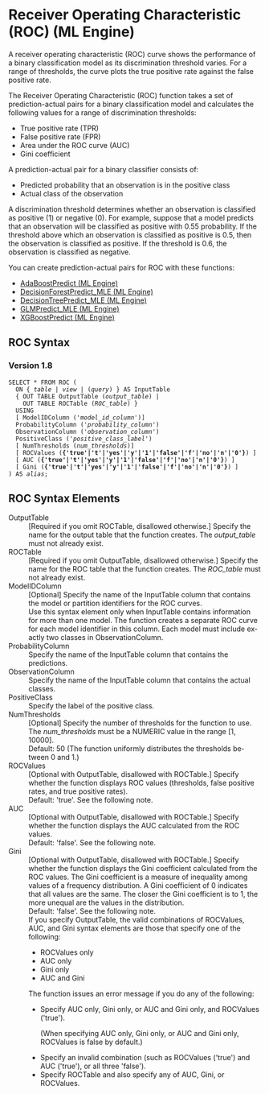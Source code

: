 <html><head></head><body><div class="nested0" aria-labelledby="ariaid-title1" topicindex="1" topicid="gbr1507740693525" id="gbr1507740693525"><h1 class="title topictitle1" id="ariaid-title1">Receiver Operating Characteristic (ROC) (ML Engine)</h1><div class="body conbody">
<p class="p">A receiver operating characteristic (ROC) curve shows the performance of a binary classification model as its discrimination threshold varies. For a range of thresholds, the curve plots the true positive rate against the false positive rate.</p><div class="p">The Receiver Operating Characteristic (ROC) function takes a set of prediction-actual pairs for a binary classification model and calculates the following values for a range of discrimination thresholds:
<ul class="ul" id="gbr1507740693525__ul_ewq_tkh_tx">
<li class="li">True positive rate (TPR)</li>
<li class="li">False positive rate (FPR)</li>
<li class="li">Area under the ROC curve (AUC)</li>
<li class="li">Gini coefficient</li></ul></div><div class="p">A prediction-actual pair for a binary classifier consists of:
<ul class="ul" id="gbr1507740693525__ul_jf3_smh_tx">
<li class="li">Predicted probability that an observation is in the positive class</li>
<li class="li">Actual class of the observation</li></ul></div>
<p class="p">A discrimination threshold determines whether an observation is classified as positive (1) or negative (0). For example, suppose that a model predicts that an observation will be classified as positive with 0.55 probability. If the threshold above which an observation is classified as positive is 0.5, then the observation is classified as positive. If the threshold is 0.6, the observation is classified as negative.</p><div class="p">You can create prediction-actual pairs for ROC with these functions:
<ul class="ul" id="gbr1507740693525__ul_m1q_5ph_xx">
<li class="li"><a href="jku1558470203716.md#dzb1507741498257">AdaBoostPredict (ML Engine)</a></li>
<li class="li"><a href="zif1541519521313.md#ohm1507917337702">DecisionForestPredict_MLE (ML Engine)</a></li>
<li class="li"><a href="hjh1541538691334.md#euz1507663208785">DecisionTreePredict_MLE (ML Engine)</a></li>
<li class="li"><a href="rgh1541529239182.md#xaz1507155725845">GLMPredict_MLE (ML Engine)</a></li>
<li class="li"><a href="jtv1543874390081.md#yuw1507743806357">XGBoostPredict (ML Engine)</a></li></ul></div></div><div class="topic reference nested1" aria-labelledby="ariaid-title2" topicindex="2" topicid="prm1507740880518" xml:lang="en-us" lang="en-us" id="prm1507740880518">
<h2 class="title topictitle2" id="ariaid-title2">ROC Syntax</h2><div class="body refbody"><div class="section" id="prm1507740880518__section_N10011_N1000E_N10001">
<h3 class="title sectiontitle">Version <span>1.8</span></h3><pre class="pre codeblock" xml:space="preserve"><code>SELECT * FROM ROC (
  <span>ON { <var class="keyword varname">table</var> | <var class="keyword varname">view</var> | (<var class="keyword varname">query</var>) }</span> AS InputTable
  { OUT TABLE OutputTable (<var class="keyword varname">output_table</var>) |
    OUT TABLE ROCTable (<var class="keyword varname">ROC_table</var>) }
  USING
  [ ModelIDColumn ('<var class="keyword varname">model_id_column</var>')]
  ProbabilityColumn ('<var class="keyword varname">probability_column</var>')
  ObservationColumn ('<var class="keyword varname">observation_column</var>')
  PositiveClass ('<var class="keyword varname">positive_class_label</var>')
  [ NumThresholds (<var class="keyword varname">num_thresholds</var>)]
  [ ROCValues (<span><b>{'true'|'t'|'yes'|'y'|'1'|'false'|'f'|'no'|'n'|'0'}</b></span>) ]
  [ AUC (<span><b>{'true'|'t'|'yes'|'y'|'1'|'false'|'f'|'no'|'n'|'0'}</b></span>) ]
  [ Gini (<span><b>{'true'|'t'|'yes'|'y'|'1'|'false'|'f'|'no'|'n'|'0'}</b></span>) ]
) AS <var class="keyword varname">alias</var>;</code></pre></div></div></div><div class="topic reference nested1" aria-labelledby="ariaid-title3" topicindex="3" topicid="axf1507740884605" xml:lang="en-us" lang="en-us" id="axf1507740884605">
<h2 class="title topictitle2" id="ariaid-title3">ROC Syntax Elements</h2><div class="body refbody"><div class="section" id="axf1507740884605__section_N10011_N1000E_N10001"><dl class="dl parml"><dt class="dt pt dlterm">OutputTable</dt><dd class="dd pd">[Required if you omit ROCTable, disallowed otherwise.] Specify the name for the output table that the function creates. The <var class="keyword varname">output_table</var> must not already exist.</dd><dt class="dt pt dlterm">ROCTable</dt><dd class="dd pd">[Required if you omit OutputTable, disallowed otherwise.] Specify the name for the ROC table that the function creates. The <var class="keyword varname">ROC_table</var> must not already exist.</dd><dt class="dt pt dlterm">ModelIDColumn</dt><dd class="dd pd">[Optional] Specify the name of the InputTable column that contains the model or partition identifiers for the ROC curves.</dd><dd class="dd pd ddexpand">Use this syntax element only when InputTable contains information for more than one model. The function creates a separate ROC curve for each model identifier in this column. Each model must include exactly two classes in ObservationColumn.</dd><dt class="dt pt dlterm">ProbabilityColumn</dt><dd class="dd pd">Specify the name of the InputTable column that contains the predictions.</dd><dt class="dt pt dlterm">ObservationColumn</dt><dd class="dd pd">Specify the name of the InputTable column that contains the actual classes.</dd><dt class="dt pt dlterm">PositiveClass</dt><dd class="dd pd">Specify the label of the positive class.</dd><dt class="dt pt dlterm">NumThresholds</dt><dd class="dd pd">[Optional] Specify the number of thresholds for the function to use. The <var class="keyword varname">num_thresholds</var> must be a NUMERIC value in the range [1, 10000].</dd><dd class="dd pd ddexpand">Default: 50 (The function uniformly distributes the thresholds between 0 and 1.)</dd><dt class="dt pt dlterm">ROCValues</dt><dd class="dd pd">[Optional with OutputTable, disallowed with ROCTable.] Specify whether the function displays ROC values (thresholds, false positive rates, and true positive rates).</dd><dd class="dd pd ddexpand">Default: 'true'. See the following note.</dd><dt class="dt pt dlterm">AUC</dt><dd class="dd pd">[Optional with OutputTable, disallowed with ROCTable.] Specify whether the function displays the AUC calculated from the ROC values.</dd><dd class="dd pd ddexpand">Default: 'false'. See the following note.</dd><dt class="dt pt dlterm">Gini</dt><dd class="dd pd">[Optional with OutputTable, disallowed with ROCTable.] Specify whether the function displays the Gini coefficient calculated from the ROC values. The Gini coefficient is a measure of inequality among values of a frequency distribution. A Gini coefficient of 0 indicates that all values are the same. The closer the Gini coefficient is to 1, the more unequal are the values in the distribution.</dd><dd class="dd pd ddexpand">Default: 'false'. See the following note.</dd><dd class="dd pd ddexpand">If you specify OutputTable, the valid combinations of ROCValues, AUC, and Gini syntax elements are those that specify one of the following:
<ul class="ul" id="axf1507740884605__ul_kr1_sxr_wx">
<li class="li">ROCValues only</li>
<li class="li">AUC only</li>
<li class="li">Gini only</li>
<li class="li">AUC and Gini</li></ul></dd><dd class="dd pd ddexpand">The function issues an error message if you do any of the following:
<ul class="ul" id="axf1507740884605__ul_owh_dnq_hhb">
<li class="li">Specify AUC only, Gini only, or AUC and Gini only, and ROCValues ('true').
<p class="p">(When specifying AUC only, Gini only, or AUC and Gini only, ROCValues is false by default.)</p></li>
<li class="li">Specify an invalid combination (such as ROCValues ('true') and AUC ('true'), or all three 'false').</li>
<li class="li">Specify ROCTable and also specify any of AUC, Gini, or ROCValues.</li></ul></dd></dl></div></div></div></div></body></html>
